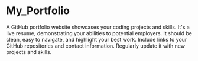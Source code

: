 # My_Portfolio
A GitHub portfolio website showcases your coding projects and skills. It's a live resume, demonstrating your abilities to potential employers.  It should be clean, easy to navigate, and highlight your best work.  Include links to your GitHub repositories and contact information. Regularly update it with new projects and skills.  
